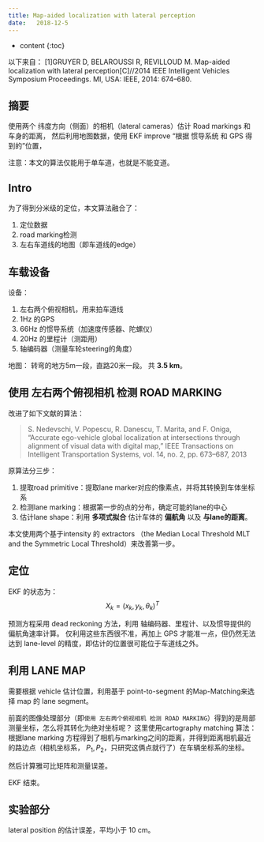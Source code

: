 ```yaml
--- 
title: Map-aided localization with lateral perception
date:   2018-12-5
---
```




* content
{:toc}


以下来自：
[1]GRUYER D, BELAROUSSI R, REVILLOUD M. Map-aided localization with lateral perception[C]//2014 IEEE Intelligent Vehicles Symposium Proceedings. MI, USA: IEEE, 2014: 674–680.

## 摘要
使用两个 纬度方向（侧面）的相机（lateral cameras）估计 Road markings 和 车身的距离，
然后利用地图数据，使用 EKF improve “根据 惯导系统 和 GPS 得到的”位置，


注意：本文的算法仅能用于单车道，也就是不能变道。

## Intro
为了得到分米级的定位，本文算法融合了：
1. 定位数据
2. road marking检测
3. 左右车道线的地图（即车道线的edge）

## 车载设备
设备：
1. 左右两个俯视相机，用来拍车道线
2. 1Hz 的GPS
3. 66Hz 的惯导系统（加速度传感器、陀螺仪）
4. 20Hz 的里程计（测距用）
5. 轴编码器（测量车轮steering的角度）

地图：
转弯的地方5m一段，直路20米一段。
共 __3.5 km__。

## 使用 左右两个俯视相机 检测 ROAD MARKING
改进了如下文献的算法：
>S. Nedevschi, V. Popescu, R. Danescu, T. Marita, and F. Oniga,
“Accurate ego-vehicle global localization at intersections through
alignment of visual data with digital map,” IEEE Transactions on
Intelligent Transportation Systems, vol. 14, no. 2, pp. 673–687, 2013

原算法分三步：
1. 提取road primitive：提取lane marker对应的像素点，并将其转换到车体坐标系
2. 检测lane marking：根据第一步的点的分布，确定可能的lane的中心
3. 估计lane shape：利用 __多项式拟合__ 估计车体的 __偏航角__ 以及 __与lane的距离__。

本文使用两个基于intensity 的 extractors （the Median Local Threshold MLT and the Symmetric Local Threshold）来改善第一步。

## 定位
EKF 的状态为：
$$X_k = (x_k, y_k, \theta_k)^T$$


预测方程采用 dead reckoning 方法，利用 轴编码器、里程计、以及惯导提供的偏航角速率计算。
仅利用这些东西很不准，再加上 GPS 才能准一点，但仍然无法达到 lane-level 的精度，即估计的位置很可能位于车道线之外。

## 利用 LANE MAP
需要根据 vehicle 估计位置，利用基于 point-to-segment 的Map-Matching来选择 map 的 lane segment。

前面的图像处理部分（即`使用 左右两个俯视相机 检测 ROAD MARKING`）得到的是局部测量坐标，怎么将其转化为绝对坐标呢？
这里使用cartography matching 算法：根据lane marking 方程得到了相机与marking之间的距离，并得到距离相机最近的路边点（相机坐标系， $P_1,P_2$，只研究这俩点就行了）在车辆坐标系的坐标。

然后计算雅可比矩阵和测量误差。

EKF 结束。

## 实验部分
lateral position 的估计误差，平均小于 10 cm。



